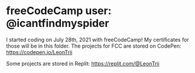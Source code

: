 # freeCodeCamp user: @icantfindmyspider

I started coding on July 28th, 2021 with freeCodeCamp! My certificates for those will be in this folder. The projects for FCC are stored on CodePen: https://codepen.io/LeonTrii

Some projects are stored in Replit: https://replit.com/@LeonTrii
